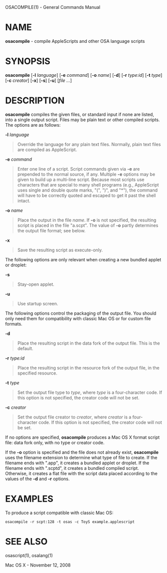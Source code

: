 OSACOMPILE(1) - General Commands Manual

# NAME

**osacompile** - compile AppleScripts and other OSA language scripts

# SYNOPSIS

**osacompile**
\[**-l**&nbsp;*language*]
\[**-e**&nbsp;*command*]
\[**-o**&nbsp;*name*]
\[**-d**]
\[**-r**&nbsp;*type:id*]
\[**-t**&nbsp;*type*]
\[**-c**&nbsp;*creator*]
\[**-x**]
\[**-s**]
\[**-u**]
\[*file&nbsp;...*]

# DESCRIPTION

**osacompile**
compiles the given files, or standard input if none are listed, into a
single output script.  Files may be plain text or other compiled scripts.
The options are as follows:

**-l** *language*

> Override the language for any plain text files.  Normally,
> plain text files are compiled as AppleScript.

**-e** *command*

> Enter one line of a script.  Script commands given via
> **-e**
> are prepended to the normal source, if any.  Multiple
> **-e**
> options may be given to build up a multi-line script.  Because
> most scripts use characters that are special to many shell programs
> (e.g., AppleScript uses single and double quote marks,
> "(",
> ")",
> and
> "\*"),
> the command will have to be correctly quoted and escaped to get it
> past the shell intact.

**-o** *name*

> Place the output in the file
> *name*.
> If
> **-o**
> is not specified, the resulting script is placed in the file
> "a.scpt".
> The value of
> **-o**
> partly determines the output file format; see below.

**-x**

> Save the resulting script as execute-only.

The following options are only relevant when creating a new bundled applet or droplet:

**-s**

> Stay-open applet.

**-u**

> Use startup screen.

The following options control the packaging of the output file.
You should only need them for compatibility with classic Mac OS
or for custom file formats.

**-d**

> Place the resulting script in the data fork of the output file.
> This is the default.

**-r** *type:id*

> Place the resulting script in the resource fork of the output file, in the
> specified resource.

**-t** *type*

> Set the output file type to
> *type*,
> where
> *type*
> is a four-character code.
> If this option is not specified, the creator code will not be set.

**-c** *creator*

> Set the output file creator to
> *creator*,
> where
> *creator*
> is a four-character code.
> If this option is not specified, the creator code will not be set.

If no options are specified,
**osacompile**
produces a Mac OS X format script file:
data fork only, with no type or creator code.

If the
**-o**
option is specified and the file does not already exist,
**osacompile**
uses the filename extension to determine what type of file to create.  If the filename
ends with
".app",
it creates a bundled applet or droplet.  If the filename ends with
".scptd",
it creates a bundled compiled script.  Otherwise, it creates a flat file with the script
data placed according to the values of the
**-d**
and
**-r**
options.

# EXAMPLES

To produce a script compatible with classic Mac OS:

	osacompile -r scpt:128 -t osas -c ToyS example.applescript

# SEE ALSO

osascript(1),
osalang(1)

Mac OS X - November 12, 2008
